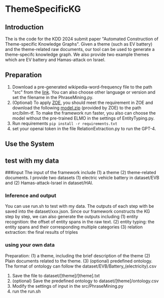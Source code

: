 # ThemeSpecificKG
## Introduction
The is the code for the KDD 2024 submit paper "Automated Construction of Theme-specific Knowledge Graphs". Given a theme (such as EV battery) and the theme-related raw documents, our tool can be used to generate a theme-specifc knowledge graph. We also provide two example themes which are EV battery and Hamas-attack on Israel.
## Preparation
1. Download a pre-generated wikipedia-word-frequency file to the path "src" from the [link](https://github.com/IlyaSemenov/wikipedia-word-frequency/blob/master/results/enwiki-2023-04-13.txt). You can also choose other language or version and set the filename in the PhraseMining.py.
2. (Optional) To apply [ZOE](https://github.com/CogComp/zoe/tree/master?tab=readme-ov-file), you should meet the requirement in ZOE and download the following [model.zip](https://cogcomp.seas.upenn.edu/Data/ccgPapersData/xzhou45/zoe/model.zip) (provided by ZOE) to the path src/bilm-tf. To make the framework run faster, you also can choose the model without the pre-trained ELMO in the settings of EntityTyping.py.
3. Run requirements `pip install -r requirements.txt`
4. set your openai token in the file RelationExtraction.py to run the GPT-4.
## Use the System
## test with my data
###input
The input of the framework include (1) a theme (2) theme-related documents. I provide two datasets (1) electric vehicle battery in dataset/EVB and (2) Hamas-attack-Israel in dataset/HAI. 
### Inference and output
You can use run.sh to test with my data. The outputs of each step  with be saved into the dataset/xxx.json.
Since our framework constructs the KG step by step, we can also generate the outputs including 
(1) entity recognition: the offset of entity spans in the raw text.
(2) entity typing: the entity spans and their corresponding multiple categories
(3) relation extraction: the final results of triples
### using your own data
Preparation: 
(1) a theme, including the brief description of the theme
(2) Plain documents related to the theme. 
(3) (optional) predefined ontology. The format of ontology can follow the dataset/EVB/Battery_(electricity).csv
1. Save the file to dataset/[theme]/[theme].txt
2. (optional) Save the predefined ontology to dataset/[theme]/ontology.csv
3. Modify the settings of input in the src/PhraseMining.py
5. run the run.sh



